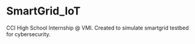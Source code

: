 # SmartGrid_IoT
CCI High School Internship @ VMI. Created to simulate smartgrid testbed for cybersecurity.
